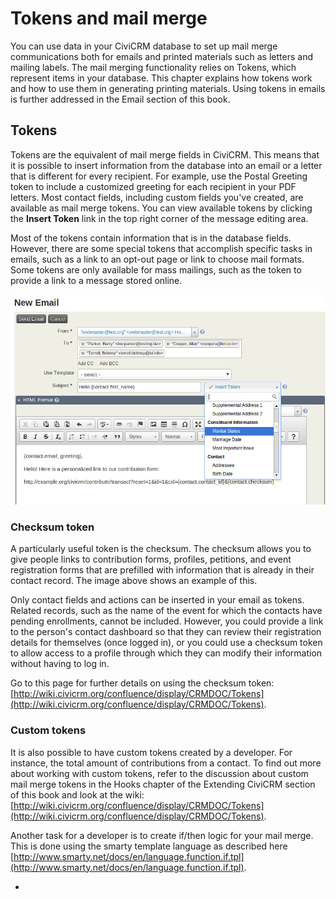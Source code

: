 # Tokens and mail merge

You can use data in your CiviCRM database to set up mail merge
communications both for emails and printed materials such as letters and
mailing labels. The mail merging functionality relies on Tokens, which
represent items in your database. This chapter explains how tokens work
and how to use them in generating printing materials. Using tokens in
emails is further addressed in the Email section of this book.

## Tokens

Tokens are the equivalent of mail merge fields in CiviCRM. This means
that it is possible to insert information from the database into an
email or a letter that is different for every recipient. For example,
use the Postal Greeting token to include a customized greeting for each
recipient in your PDF letters. Most contact fields, including custom
fields you've created, are available as mail merge tokens. You can view
available tokens by clicking the **Insert Token** link in the top right
corner of the message editing area.

Most of the tokens contain information that is in the database fields.
However, there are some special tokens that accomplish specific tasks in
emails, such as a link to an opt-out page or link to choose mail
formats. Some tokens are only available for mass mailings, such as the
token to provide a link to a message stored online.

![image](../img/Tokens-4.5.png)

### Checksum token

A particularly useful token is the checksum. The checksum allows you to
give people links to contribution forms, profiles, petitions, and event
registration forms that are prefilled with information that is already
in their contact record. The image above shows an example of this.

Only contact fields and actions can be inserted in your email as tokens.
Related records, such as the name of the event for which the contacts
have pending enrollments, cannot be included. However, you could provide
a link to the person's contact dashboard so that they can review their
registration details for themselves (once logged in), or you could use a
checksum token to allow access to a profile through which they can
modify their information without having to log in.

Go to this page for further details on using the checksum
token: [http://wiki.civicrm.org/confluence/display/CRMDOC/Tokens](http://wiki.civicrm.org/confluence/display/CRMDOC/Tokens).

### Custom tokens

It is also possible to have custom tokens created by a developer. For
instance, the total amount of contributions from a contact. To find out
more about working with custom tokens, refer to the discussion about
custom mail merge tokens in the Hooks chapter of the Extending CiviCRM
section of this book and look at the wiki:
[http://wiki.civicrm.org/confluence/display/CRMDOC/Tokens](http://wiki.civicrm.org/confluence/display/CRMDOC/Tokens).

Another task for a developer is to create if/then logic for your mail
merge. This is done using the smarty template language as described here
[http://www.smarty.net/docs/en/language.function.if.tpl](http://www.smarty.net/docs/en/language.function.if.tpl).


-
